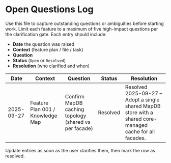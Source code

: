 # Open Questions Log

Use this file to capture outstanding questions or ambiguities before starting work. Limit each feature to a maximum of five high-impact questions per the clarification gate. Each entry should include:

- **Date** the question was raised
- **Context** (feature plan / file / task)
- **Question**
- **Status** (`Open` or `Resolved`)
- **Resolution** (who clarified and when)

| Date | Context | Question | Status | Resolution |
|------|---------|----------|--------|------------|
| 2025-09-27 | Feature Plan 001 / Knowledge Map | Confirm MapDB caching topology (shared vs per facade) | Resolved | Resolved 2025-09-27 – Adopt a single shared MapDB store with a shared core-managed cache for all facades. |

Update entries as soon as the user clarifies them, then mark the row as resolved.
